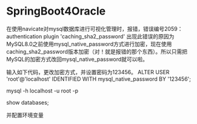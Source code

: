 # SpringBoot4Oracle
在使用navicate对mysql数据库进行可视化管理时，报错，错误编号2059：authentication plugin 'caching_sha2_password'
出现此错误的原因为MySQL8.0之前使用mysql_native_password方式进行加密，现在使用caching_sha2_password版本加密（对！就是报错的那个东西）。所以只需把MySQL的加密方式改回mysql_native_password就可以啦。

输入如下代码，更改加密方式，并设置密码为123456。
ALTER USER 'root'@'localhost' IDENTIFIED WITH mysql_native_password BY '123456';

mysql -h localhost -u root -p

show databases;

并配置环境变量

